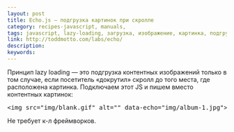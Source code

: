 ```yaml
---
layout: post
title: Echo.js — подгрузка картинок при скролле
category: recipes-javascript, manuals, 
tags: javascript, lazy-loading, загрузка, изображение, картинка, подгрузка, прокрутка, скролл, 
link: http://toddmotto.com/labs/echo/
description: 
keywords: 
---
```


<p>Принцип lazy loading — это подгрузка контентных изображений только в том случае, если посетитель «докрутил» скролл до того места, где расположена картинка. Подключаем этот JS и пишем вместо контентных картинок:</p>

<pre lang=html>&lt;img src=&quot;img/blank.gif&quot; alt=&quot;&quot; data-echo=&quot;img/album-1.jpg&quot;&gt;</pre>
<p>Не требует к-л фреймворков.</p>
